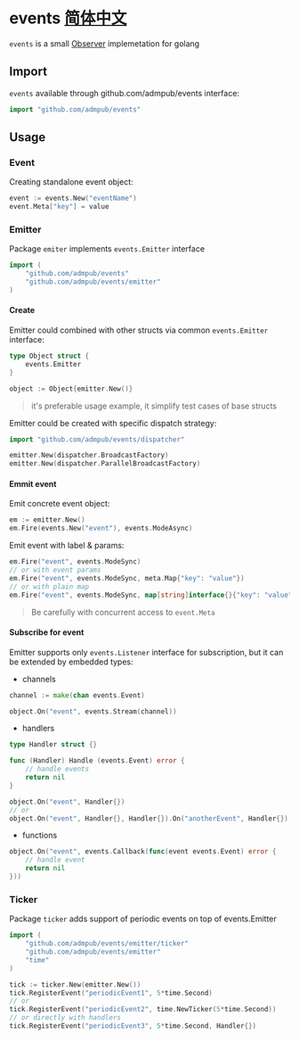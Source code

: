 events [简体中文](https://github.com/admpub/events/blob/master/README_zh-CN.md)
===========

`events` is a small [Observer](https://en.wikipedia.org/wiki/Observer_pattern) implemetation for golang

Import
------

`events` available through github.com/admpub/events
interface:
```go
import "github.com/admpub/events"
```

Usage
-----

### Event

Creating standalone event object:
```go
event := events.New("eventName")
event.Meta["key"] = value
```

### Emitter

Package `emiter` implements `events.Emitter` interface
```go
import (
	"github.com/admpub/events"
	"github.com/admpub/events/emitter"
)
```

#### Create

Emitter could combined with other structs via common `events.Emitter` interface:
```go
type Object struct {
	events.Emitter
}

object := Object{emitter.New()}
```
> it's preferable usage example,
> it simplify test cases of base structs

Emitter could be created with specific dispatch strategy:
```go
import "github.com/admpub/events/dispatcher"
```

``` go
emitter.New(dispatcher.BroadcastFactory)
emitter.New(dispatcher.ParallelBroadcastFactory)
```

#### Emmit event

Emit concrete event object:

```go
em := emitter.New()
em.Fire(events.New("event"), events.ModeAsync)
```

Emit event with label & params:
```go
em.Fire("event", events.ModeSync)
// or with event params
em.Fire("event", events.ModeSync, meta.Map{"key": "value"})
// or with plain map
em.Fire("event", events.ModeSync, map[string]interface{}{"key": "value"})
````
> Be carefully with concurrent access to `event.Meta`

#### Subscribe for event

Emitter supports only `events.Listener` interface for subscription, but it can be extended by embedded types:

* channels
```go
channel := make(chan events.Event)

object.On("event", events.Stream(channel))
```
* handlers
```go
type Handler struct {}

func (Handler) Handle (events.Event) error {
	// handle events
	return nil
}

object.On("event", Handler{})
// or
object.On("event", Handler{}, Handler{}).On("anotherEvent", Handler{})
```
* functions
```go
object.On("event", events.Callback(func(event events.Event) error {
	// handle event
	return nil
}))
```

### Ticker
Package `ticker` adds support of periodic events on top of events.Emitter

```go
import (
	"github.com/admpub/events/emitter/ticker"
	"github.com/admpub/events/emitter"
	"time"
)
```

```go
tick := ticker.New(emitter.New())
tick.RegisterEvent("periodicEvent1", 5*time.Second)
// or
tick.RegisterEvent("periodicEvent2", time.NewTicker(5*time.Second))
// or directly with handlers
tick.RegisterEvent("periodicEvent3", 5*time.Second, Handler{})
```
